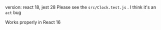 version: react 18, jest 28
Please see the `src/Clock.test.js` .
I think it's an `act` bug

Works properly in React 16